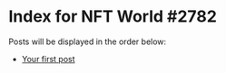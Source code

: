 # Index for NFT World #2782
Posts will be displayed in the order below:

- [Your first post](./001-first.md)

